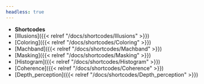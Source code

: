 ```yaml
---
headless: true
---
```


- **Shortcodes**
- [Illusions]({{< relref "/docs/shortcodes/Illusions" >}})
- [Coloring]({{< relref "/docs/shortcodes/Coloring" >}})
- [Machband]({{< relref "/docs/shortcodes/Machband" >}})
- [Masking]({{< relref "/docs/shortcodes/Masking" >}})
- [Histogram]({{< relref "/docs/shortcodes/Histogram" >}})
- [Coherence]({{< relref "/docs/shortcodes/Coherence" >}})
- [Depth_perception]({{< relref "/docs/shortcodes/Depth_perception" >}})
<br />
